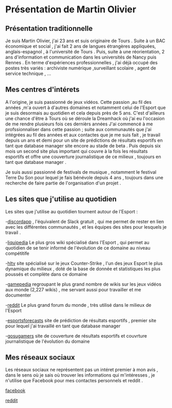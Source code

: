 # Présentation de Martin Olivier

## Présentation traditionnelle

Je suis Martin Olivier, j'ai 23 ans et suis originaire de Tours .
Suite à un BAC économique et social , j'ai fait 2 ans de langues étrangères appliquées, anglais-espagnol , à l'université de Tours .
Puis, suite à une réorientation, 2 ans d'information et communication dans les universités de Nancy puis Rennes .
En terme d'expériences professionnelles , j'ai déjà occupé des postes très variés : archiviste numérique ,surveillant scolaire , agent de service technique , ...


## Mes centres d'intérets 

A l'origine, je suis passionné de jeux vidéos. Cette passion ,au fil des années ,m'a ouvert à d'autres domaines et notamment celui de l'Esport que je suis desormais au quotidien et cela depuis près de 5 ans. C'est d'ailleurs une chance d'être à Tours où se déroule la Dreamhack où j'ai eu l'occasion de me rendre plusieurs fois ces dernièrs années 
J'ai commencé à me profssionnaliser dans cette passion ; suite aux communautés que j'ai intégrées au fil des années et aux contactes que je me suis fait , je travail depuis un ans et demi pour un site de prédictions de résultats esportifs en tant que database manager site encore au stade de beta .
Puis depuis six mois un second site plus important qui couvre à la fois les résultats esportifs et offre une couverture journalistique  de ce milieux , toujours en tant que database manager .

Je suis aussi passionné de festivals de musique ,  notamment le festival Terre Du Son pour lequel je fais bénévole depuis 4 ans , toujours dans une recherche de faire partie de l'organisation d'un projet .

## Les sites que j'utilise au quotidien

Les sites que j'utilise au quotidien tournent autour de l'Esport :

-[discordapp](https://discordapp.com) , l'équivalent de Slack gratuit , qui me permet de rester en lien avec les différentes communautés , et les équipes des sites pour lesquels je travail .

-[liquipedia](https://liquipedia.net/commons/Main_Page) Le plus gros wiki spécialisé dans l'Esport , qui permet au quotidien de se tenir informé de l'évolution de ce domaine au niveau compétitife

-[hltv](https://www.hltv.org/)  site spécialisé sur le jeux Counter-Strike , l'un des jeux Esport le plus dynamique du milieux , doté de la base de donnée et statistiques les plus poussés et complète dans ce domaine

-[gamepedia](https://www.gamepedia.com/) regroupant le plus grand nombre de wikis sur les jeux vidéos aux monde (2,227 wikis) , me servant aussi pour travailler et me documenter 

-[reddit](https://www.reddit.com) Le plus grand forum du monde , très utilisé dans le milieux de l'Esport 

-[esportsforecasts](https://esportsforecasts.com/) site de prédiction de résultats esportifs , premier site pour lequel j'ai travaillé en tant que database manager 

-[gosugamers](https://www.gosugamers.net/) site de couverture de résultats esportifs et couvrture journalistique de l'évolution du domaine


## Mes réseaux sociaux

Les réseaux sociaux ne représentent pas un intéret premier à mon avis , dans le sens où je sais où trouver les informations qui m'intéresses , je n'utilise que Facebook pour mes contactes personnels et reddit .

[facebook](https://www.facebook.com/martin.olivier.58)

[reddit](https://www.reddit.com/user/Martiinezz/)
